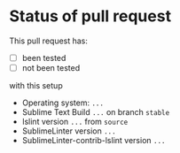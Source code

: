 # Status of pull request

This pull request has:

* [ ] been tested
* [ ] not been tested

with this setup

* Operating system: `...`
* Sublime Text Build `...` on branch `stable`
* lslint version `...` from `source`
* SublimeLinter version `...`
* SublimeLinter-contrib-lslint version `...`
